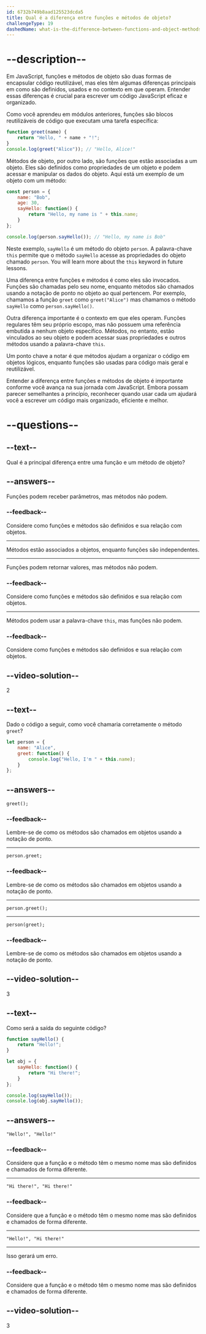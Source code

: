 ```yaml
---
id: 6732b749b8aad125523dcda5
title: Qual é a diferença entre funções e métodos de objeto?
challengeType: 19
dashedName: what-is-the-difference-between-functions-and-object-methods
---
```


# --description--

Em JavaScript, funções e métodos de objeto são duas formas de encapsular código reutilizável, mas eles têm algumas diferenças principais em como são definidos, usados e no contexto em que operam. Entender essas diferenças é crucial para escrever um código JavaScript eficaz e organizado.

Como você aprendeu em módulos anteriores, funções são blocos reutilizáveis de código que executam uma tarefa específica:

```js
function greet(name) {
    return "Hello, " + name + "!";
}
console.log(greet("Alice")); // "Hello, Alice!"
```

Métodos de objeto, por outro lado, são funções que estão associadas a um objeto. Eles são definidos como propriedades de um objeto e podem acessar e manipular os dados do objeto. Aqui está um exemplo de um objeto com um método:

```js
const person = {
    name: "Bob",
    age: 30,
    sayHello: function() {
        return "Hello, my name is " + this.name;
    }
};

console.log(person.sayHello()); // "Hello, my name is Bob"
```

Neste exemplo, `sayHello` é um método do objeto `person`. A palavra-chave `this` permite que o método `sayHello` acesse as propriedades do objeto chamado `person`.  You will learn more about the `this` keyword in future lessons.

Uma diferença entre funções e métodos é como eles são invocados. Funções são chamadas pelo seu nome, enquanto métodos são chamados usando a notação de ponto no objeto ao qual pertencem. Por exemplo, chamamos a função `greet` como `greet("Alice")` mas chamamos o método `sayHello` como `person.sayHello()`.

Outra diferença importante é o contexto em que eles operam. Funções regulares têm seu próprio escopo, mas não possuem uma referência embutida a nenhum objeto específico. Métodos, no entanto, estão vinculados ao seu objeto e podem acessar suas propriedades e outros métodos usando a palavra-chave `this`.

Um ponto chave a notar é que métodos ajudam a organizar o código em objetos lógicos, enquanto funções são usadas para código mais geral e reutilizável.

Entender a diferença entre funções e métodos de objeto é importante conforme você avança na sua jornada com JavaScript. Embora possam parecer semelhantes a princípio, reconhecer quando usar cada um ajudará você a escrever um código mais organizado, eficiente e melhor.

# --questions--

## --text--

Qual é a principal diferença entre uma função e um método de objeto?

## --answers--

Funções podem receber parâmetros, mas métodos não podem.

### --feedback--

Considere como funções e métodos são definidos e sua relação com objetos.

---

Métodos estão associados a objetos, enquanto funções são independentes.

---

Funções podem retornar valores, mas métodos não podem.

### --feedback--

Considere como funções e métodos são definidos e sua relação com objetos.

---

Métodos podem usar a palavra-chave `this`, mas funções não podem.

### --feedback--

Considere como funções e métodos são definidos e sua relação com objetos.

## --video-solution--

2

## --text--

Dado o código a seguir, como você chamaria corretamente o método `greet`?

```js
let person = {
    name: "Alice",
    greet: function() {
        console.log("Hello, I'm " + this.name);
    }
};
```

## --answers--

`greet();`

### --feedback--

Lembre-se de como os métodos são chamados em objetos usando a notação de ponto.

---

`person.greet;`

### --feedback--

Lembre-se de como os métodos são chamados em objetos usando a notação de ponto.

---

`person.greet();`

---

`person(greet);`

### --feedback--

Lembre-se de como os métodos são chamados em objetos usando a notação de ponto.

## --video-solution--

3

## --text--

Como será a saída do seguinte código?

```js
function sayHello() {
    return "Hello!";
}

let obj = {
    sayHello: function() {
        return "Hi there!";
    }
};

console.log(sayHello());
console.log(obj.sayHello());
```

## --answers--

`"Hello!", "Hello!"`

### --feedback--

Considere que a função e o método têm o mesmo nome mas são definidos e chamados de forma diferente.

---

`"Hi there!", "Hi there!"`

### --feedback--

Considere que a função e o método têm o mesmo nome mas são definidos e chamados de forma diferente.

---

`"Hello!", "Hi there!"`

---

Isso gerará um erro.

### --feedback--

Considere que a função e o método têm o mesmo nome mas são definidos e chamados de forma diferente.

## --video-solution--

3
